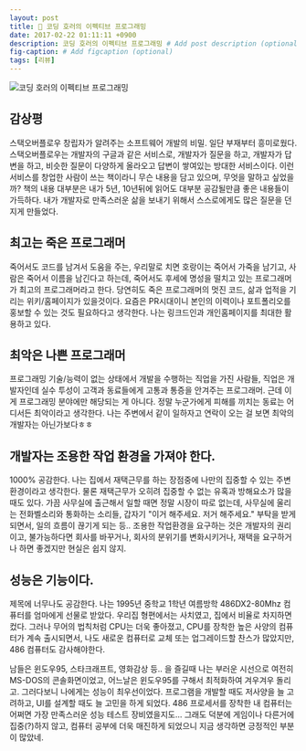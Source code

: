 ```yaml
---
layout: post
title: 📕 코딩 호러의 이펙티브 프로그래밍
date: 2017-02-22 01:11:11 +0900
description: 코딩 호러의 이펙티브 프로그래밍 # Add post description (optional)
fig-caption: # Add figcaption (optional)
tags: [리뷰]
---
```

![코딩 호러의 이펙티브 프로그래밍](http://image.kyobobook.co.kr/images/book/xlarge/179/x9788998139179.jpg)
## 감상평 

스택오버플로우 창립자가 알려주는 소프트웨어 개발의 비밀. 일단 부재부터 흥미로웠다. 스택오버플로우는 개발자의 구글과 같은 서비스로, 개발자가 질문을 하고, 개발자가 답변을 하고, 비슷한 질문이 다양하게 올라오고 답변이 쌓여있는 방대한 서비스이다. 이런 서비스를 창업한 사람이 쓰는 책이라니 무슨 내용을 담고 있으며, 무엇을 말하고 싶었을까? 책의 내용 대부분은 내가 5년, 10년뒤에 읽어도 대부분 공감될만큼 좋은 내용들이 가득하다. 내가 개발자로 만족스러운 삶을 보내기 위해서 스스로에게도 많은 질문을 던지게 만들었다.  

##  최고는 **죽은 프로그래머**

죽어서도 코드를 남겨서 도움을 주는, 우리말로 치면 호랑이는 죽어서 가죽을 남기고, 사람은 죽어서 이름을 남긴다고 하는데, 죽어서도 후세에 명성을 떨치고 있는 프로그래머가 최고의 프로그래머라고 한다. 당연히도 죽은 프로그래머의 멋진 코드, 삶과 업적을 기리는 위키/홈페이지가 있을것이다. 요즘은 PR시대이니 본인의 이력이나 포트폴리오를 홍보할 수 있는 것도 필요하다고 생각한다. 나는 링크드인과 개인홈페이지를 최대한 활용하고 있다. 

## 최악은 **나쁜 프로그래머**

프로그래밍 기술/능력이 없는 상태에서 개발을 수행하는 직업을 가진 사람들, 직업은 개발자인데 실수 투성이 고객과 동료들에게 고통과 통증을 안겨주는 프로그래머. 근데 이게 프로그래밍 분야에만 해당되는 게 아니다. 정말 누군가에게 피해를 끼치는 동료는 어디서든 최악이라고 생각한다. 나는 주변에서 같이 일하자고 연락이 오는 걸 보면 최악의 개발자는 아닌가보다ㅎㅎ

## 개발자는 조용한 작업 환경을 가져야 한다.
1000% 공감한다. 나는 집에서 재택근무를 하는 장점중에 나만의 집중할 수 있는 주변 환경이라고 생각한다. 물론 재택근무가 오히려 집중할 수 없는 유혹과 방해요소가 많을 때도 있다. 가끔 사무실에 출근해서 일할 때면 정말 시장이 따로 없는데, 사무실에 울리는 전화벨소리와 통화하는 소리들, 갑자기 "이거 해주세요. 저거 해주세요." 부탁을 받게 되면서, 일의 흐름이 끊기게 되는 등..  조용한 작업환경을 요구하는 것은 개발자의 권리이고, 불가능하다면 회사를 바꾸거나, 회사의 분위기를 변화시키거나, 재택을 요구하거나 하면 좋겠지만 현실은 쉽지 않지.

## 성능은 기능이다.
제목에 너무나도 공감한다. 나는 1995년 중학교 1학년 여름방학 486DX2-80Mhz 컴퓨터를 엄마에게 선물로 받았다. 우리집 형편에서는 사치였고, 집에서 비율로 차지하면 컸다. 그러나 무어의 법칙처럼 CPU는 더욱 좋아졌고, CPU를 장착한 높은 사양의 컴퓨터가 계속 출시되면서, 나도 새로운 컴퓨터로 교체 또는 업그레이드할 찬스가 많았지만, 486 컴퓨터도 감사해야한다. 

남들은 윈도우95, 스타크래프트, 영화감상 등.. 을 즐길때 나는 부러운 시선으로 여전히 MS-DOS의 콘솔화면이었고, 어느날은 윈도우95를 구해서 최적화하여 겨우겨우 돌리고. 그러다보니 나에게는 성능이 최우선이었다. 프로그램을 개발할 때도 저사양을 늘 고려하고, UI를 설계할 때도 늘 고민을 하게 되었다. 486 프로세서를 장착한 내 컴퓨터는 어쩌면 가장 만족스러운 성능 테스트 장비였을지도... 그래도 덕분에 게임이나 다른거에 집중(?)하지 않고, 컴퓨터 공부에 더욱 매진하게 되었으니 지금 생각하면 긍정적인 부분이 많았네.
